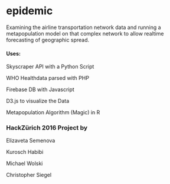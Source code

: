 # epidemic
Examining the airline transportation network data and running a metapopulation model on that complex network to  allow realtime forecasting of geographic spread. 

#### Uses:

Skyscraper API with a Python Script

WHO Healthdata parsed with PHP

Firebase DB with Javascript

D3.js to visualize the Data

Metapopulation Algorithm (Magic) in R



### HackZürich 2016 Project by

Elizaveta Semenova

Kurosch Habibi

Michael Wolski

Christopher Siegel
